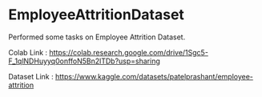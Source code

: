 # EmployeeAttritionDataset
Performed some tasks on Employee Attrition Dataset.

Colab Link : https://colab.research.google.com/drive/1Sgc5-F_1qlNDHuyyq0onffoN5Bn2lTDb?usp=sharing

Dataset Link : https://www.kaggle.com/datasets/patelprashant/employee-attrition 
